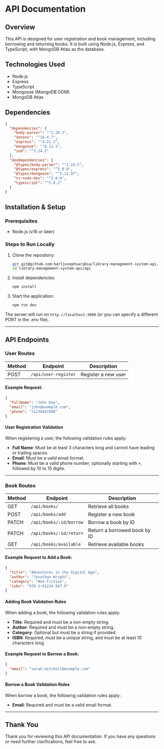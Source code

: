 # API Documentation

## Overview

This API is designed for user registration and book management, including borrowing and returning books. It is built using Node.js, Express, and TypeScript, with MongoDB Atlas as the database.

## Technologies Used

- Node.js
- Express
- TypeScript
- Mongoose (MongoDB ODM)
- MongoDB Atlas

## Dependencies

```json
{
  "dependencies": {
    "body-parser": "^1.20.3",
    "dotenv": "^16.4.7",
    "express": "^4.21.2",
    "mongoose": "^8.12.1",
    "zod": "^3.24.2"
  },
  "devDependencies": {
    "@types/body-parser": "^1.19.5",
    "@types/express": "^5.0.0",
    "@types/mongoose": "^5.11.97",
    "ts-node-dev": "^2.0.0",
    "typescript": "^5.8.2"
  }
}
```

## Installation & Setup

### Prerequisites

- Node.js (v16 or later)

### Steps to Run Locally

1. Clone the repository:

   ```sh
   git git@github.com:karljosephsarabia/library-management-system-api.git
   cd library-management-system-api/api
   ```

2. Install dependencies:

   ```sh
   npm install
   ```

3. Start the application:

   ```sh
   npm run dev
   ```

The server will run on `http://localhost:3000` (or you can specify a different PORT in the .env file).

---

## API Endpoints

### User Routes

| Method | Endpoint      | Description         |
| ------ | ------------- | ------------------- |
| POST   | `/api/user-register` | Register a new user |

#### Example Request:

```json
{
  "fullName": "John Doe",
  "email": "john@example.com",
  "phone": "+1234567890"
}
```

#### User Registration Validation

When registering a user, the following validation rules apply:

- **Full Name**: Must be at least 3 characters long and cannot have leading or trailing spaces.
- **Email**: Must be a valid email format.
- **Phone**: Must be a valid phone number, optionally starting with `+`, followed by 10 to 15 digits.

---

### Book Routes

| Method | Endpoint                | Description                  |
| ------ | ----------------------- | ---------------------------- |
| GET    | `/api/books/`           | Retrieve all books           |
| POST   | `/api/books/add`        | Register a new book          |
| PATCH  | `/api/books/:id/borrow` | Borrow a book by ID          |
| PATCH  | `/api/books/:id/return` | Return a borrowed book by ID |
| GET    | `/api/books/available`  | Retrieve available books     |

#### Example Request to Add a Book:

```json
{
  "title": "Adventures in the Digital Age",
  "author": "Jonathan Wright",
  "category": "Non-Fiction",
  "isbn": "978-1-01234-567-9"
}
```
#### Adding Book Validation Rules

When adding a book, the following validation rules apply:

- **Title**: Required and must be a non-empty string.
- **Author**: Required and must be a non-empty string.
- **Category**: Optional but must be a string if provided.
- **ISBN**: Required, must be a unique string, and must be at least 10 characters long.


#### Example Request to Borrow a Book:

```json
{
  "email": "sarah.mitchell@example.com"
}
```

#### Borrow a Book Validation Rules

When borrow a book, the following validation rules apply:

- **Email**: Required and must be a valid email format.


---

## Thank You

Thank you for reviewing this API documentation. If you have any questions or need further clarifications, feel free to ask.







